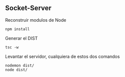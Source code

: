## Socket-Server


Reconstruir modulos de Node
```
npm install
```

Generar el DIST
```
tsc -w
```


Levantar el servidor, cualquiera de estos dos comandos
```
nodemon dist/
node dist/
```